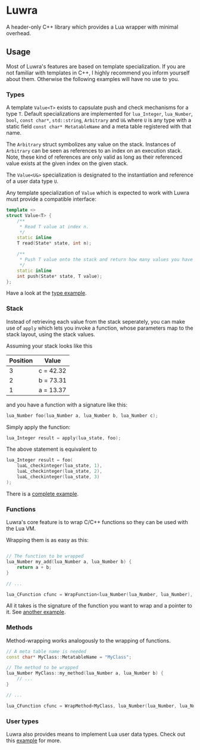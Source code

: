 # Luwra
A header-only C++ library which provides a Lua wrapper with minimal overhead.

## Usage
Most of Luwra's features are based on template specialization. If you are not familiar with templates in C++, I highly recommend you inform yourself about them. Otherwise the following examples will have no use to you.

### Types
A template `Value<T>` exists to capsulate push and check mechanisms for a type `T`. Default specializations are implemented for `lua_Integer`, `lua_Number`, `bool`, `const char*`, `std::string`, `Arbitrary` and `U&` where `U` is any type with a static field `const char* MetatableName` and a meta table registered with that name.

The `Arbitrary` struct symbolizes any value on the stack. Instances of `Arbitrary` can be seen as references to an index on an execution stack. Note, these kind of references are only valid as long as their referenced value exists at the given index on the given stack.

The `Value<U&>` specialization is designated to the instantiation and reference of  a user data type `U`.

Any template specialization of `Value` which is expected to work with Luwra must provide a compatible interface:

```c++
template <>
struct Value<T> {
	/**
	 * Read T value at index n.
	 */
	static inline
	T read(State* state, int n);

	/**
	 * Push T value onto the stack and return how many values you have pushed.
	 */
	static inline
	int push(State* state, T value);
};
```

Have a look at the [type example](https://github.com/vapourismo/luwra/blob/master/examples/types.cpp).

### Stack
Instead of retrieving each value from the stack seperately, you can make use of `apply` which lets you invoke a function, whose parameters map to the stack layout, using the stack values.

Assuming your stack looks like this

Position | Value
---------|--------------------
 3       | c = 42.32
 2       | b = 73.31
 1       | a = 13.37
 
 and you have a function with a signature like this:
 
 ```c++
 lua_Number foo(lua_Number a, lua_Number b, lua_Number c);
 ```
 
Simply apply the function:

```c++
lua_Integer result = apply(lua_state, foo);
```

The above statement is equivalent to

```c++
lua_Integer result = foo(
	luaL_checkinteger(lua_state, 1),
	luaL_checkinteger(lua_state, 2),
	luaL_checkinteger(lua_state, 3)
);
```

There is a [complete example](https://github.com/vapourismo/luwra/blob/master/examples/stack.cpp).

### Functions
Luwra's core feature is to wrap C/C++ functions so they can be used with the Lua VM.

Wrapping them is as easy as this:

```c++

// The function to be wrapped
lua_Number my_add(lua_Number a, lua_Number b) {
	return a + b;
}

// ...

lua_CFunction cfunc = WrapFunction<lua_Number(lua_Number, lua_Number), my_add>;
```

All it takes is the signature of the function you want to wrap and a pointer to it.
See [another example](https://github.com/vapourismo/luwra/blob/master/examples/functions.cpp).

### Methods
Method-wrapping works analogously to the wrapping of functions.

```c++
// A meta table name is needed
const char* MyClass::MetatableName = "MyClass";

// The method to be wrapped
lua_Number MyClass::my_method(lua_Number a, lua_Number b) {
	// ...
}

// ...

lua_CFunction cfunc = WrapMethod<MyClass, lua_Number(lua_Number, lua_Number), &MyClass::my_method>;
```

### User types
Luwra also provides means to implement Lua user data types.
Check out this [example](https://github.com/vapourismo/luwra/blob/master/examples/methods.cpp) for more.
